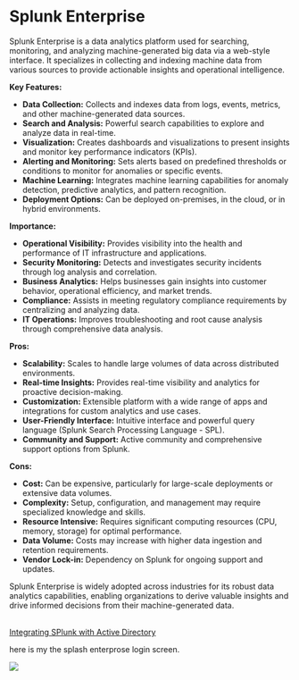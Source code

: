 # Splunk Enterprise

Splunk Enterprise is a data analytics platform used for searching, monitoring, and analyzing machine-generated big data via a web-style interface. It specializes in collecting and indexing machine data from various sources to provide actionable insights and operational intelligence.

**Key Features:**
- **Data Collection:** Collects and indexes data from logs, events, metrics, and other machine-generated data sources.
- **Search and Analysis:** Powerful search capabilities to explore and analyze data in real-time.
- **Visualization:** Creates dashboards and visualizations to present insights and monitor key performance indicators (KPIs).
- **Alerting and Monitoring:** Sets alerts based on predefined thresholds or conditions to monitor for anomalies or specific events.
- **Machine Learning:** Integrates machine learning capabilities for anomaly detection, predictive analytics, and pattern recognition.
- **Deployment Options:** Can be deployed on-premises, in the cloud, or in hybrid environments.

**Importance:**
- **Operational Visibility:** Provides visibility into the health and performance of IT infrastructure and applications.
- **Security Monitoring:** Detects and investigates security incidents through log analysis and correlation.
- **Business Analytics:** Helps businesses gain insights into customer behavior, operational efficiency, and market trends.
- **Compliance:** Assists in meeting regulatory compliance requirements by centralizing and analyzing data.
- **IT Operations:** Improves troubleshooting and root cause analysis through comprehensive data analysis.

**Pros:**
- **Scalability:** Scales to handle large volumes of data across distributed environments.
- **Real-time Insights:** Provides real-time visibility and analytics for proactive decision-making.
- **Customization:** Extensible platform with a wide range of apps and integrations for custom analytics and use cases.
- **User-Friendly Interface:** Intuitive interface and powerful query language (Splunk Search Processing Language - SPL).
- **Community and Support:** Active community and comprehensive support options from Splunk.

**Cons:**
- **Cost:** Can be expensive, particularly for large-scale deployments or extensive data volumes.
- **Complexity:** Setup, configuration, and management may require specialized knowledge and skills.
- **Resource Intensive:** Requires significant computing resources (CPU, memory, storage) for optimal performance.
- **Data Volume:** Costs may increase with higher data ingestion and retention requirements.
- **Vendor Lock-in:** Dependency on Splunk for ongoing support and updates.

Splunk Enterprise is widely adopted across industries for its robust data analytics capabilities, enabling organizations to derive valuable insights and drive informed decisions from their machine-generated data.<br><br>

[Integrating SPlunk with Active Directory](https://github.com/rajeevlraman/SIEM/blob/main/assets/Active_directory_Splunk_monitoring.md)

here is my the splash enterprose login screen.<br>

[<img align="center" src="https://i.imgur.com/ejRKL6s.png" />](https://github.com/rajeevlraman/SIEM/blob/main/assets/SplunkEnterprise.md)<br>
